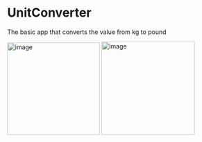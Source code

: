 # UnitConverter
The basic app that converts the value from kg to pound

<img width="213" alt="image" src="https://user-images.githubusercontent.com/89287891/224503921-c0b55ea3-88cd-4d5a-8cf9-cfd5a630d868.png">  <img width="215" alt="image" src="https://user-images.githubusercontent.com/89287891/224503970-c6a3c8b6-c132-4bb0-a3da-920e0604a5ea.png">

